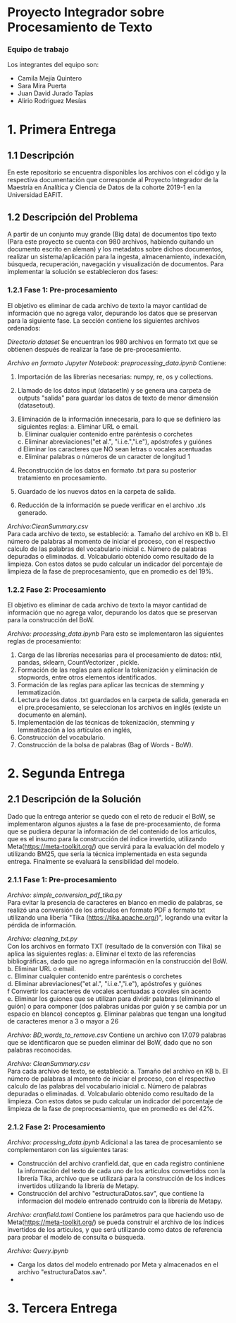 # Proyecto Integrador sobre Procesamiento de Texto

### Equipo de trabajo
Los integrantes del equipo son:
-  Camila Mejía Quintero
-  Sara Mira Puerta
-  Juan David Jurado Tapias
-  Alirio Rodriguez Mesías

# 1. Primera Entrega
## 1.1 Descripción
En este repositorio se encuentra disponibles los archivos con el código y la respectiva documentación que corresponde al Proyecto Integrador de la Maestría en Analítica y Ciencia de Datos de la cohorte 2019-1 en la  Universidad EAFIT.

## 1.2 Descripción del Problema
A partir de un conjunto muy grande (Big data) de documentos tipo texto (Para este proyecto se cuenta con 980 archivos, habiendo quitando un documento escrito en aleman) y los metadatos sobre dichos documentos, realizar un sistema/aplicación para la ingesta, almacenamiento, indexación, búsqueda, recuperación, navegación y visualización de documentos. 
Para implementar la solución se establecieron dos fases:

### 1.2.1 Fase 1: Pre-procesamiento
El objetivo es eliminar de cada archivo de texto la mayor cantidad de información que no agrega valor, depurando los datos que se preservan para la siguiente fase. La sección contiene los siguientes archivos ordenados:

*Directorio dataset*
Se encuentran los 980 archivos en formato txt que se obtienen después de realizar la fase de pre-procesamiento.

*Archivo en formato Jupyter Notebook: preprocessing_data.ipynb*
Contiene:
1. Importación de las librerías necesarias: numpy, re, os y collections. 
2. Llamado de los datos input (datasetIn) y se genera una carpeta de outputs "salida" para guardar los datos de texto de menor dimensión (datasetout).
3. Eliminación de la información innecesaria, para lo que se definiero las siguientes reglas:
     a. Eliminar URL o email.<br>
     b. Eliminar cualquier contenido entre paréntesis o corchetes<br>
     c. Eliminar abreviaciones("et al.", "i.i.e.","i.e"), apóstrofes y guiónes<br>
     d  Eliminar los caracteres que NO sean letras o vocales acentuadas<br>
     e. Eliminar palabras o números de un caracter de longitud 1<br>
     
4. Reconstrucción de los datos en formato .txt para su posterior tratamiento en procesamiento. 
5. Guardado de los nuevos datos en la carpeta de salida.
6. Reducción de la información se puede verificar en el archivo .xls generado. 

*Archivo:CleanSummary.csv*<br>
Para cada archivo de texto, se  estableció:
  a. Tamaño del archivo en KB
  b. El número de palabras al momento de iniciar el proceso, con el respectivo calculo de las palabras del vocabulario inicial
  c. Número de palabras depuradas o eliminadas.
  d. Volcabulario obtenido como resultado de la limpieza.
  Con estos datos se pudo calcular un indicador del porcentaje de limpieza de la fase de preprocesamiento, que en promedio es del 19%.
  
### 1.2.2 Fase 2: Procesamiento
El objetivo es eliminar de cada archivo de texto la mayor cantidad de información que no agrega valor, depurando los datos que se preservan para la construcción del BoW.  

*Archivo: processing_data.ipynb*
Para esto se implementaron las siguientes reglas de procesamiento:
1. Carga de las librerías necesarias para el procesamiento de datos: ntkl, pandas, sklearn, CountVectorizer , pickle. 
2. Formación de las reglas para aplicar la tokenización y eliminación de stopwords, entre otros elementos identificados. 
3. Formación de las reglas para aplicar las tecnicas de stemming y lemmatización. 
4. Lectura de los datos .txt guardados en la carpeta de salida, generada en el pre.procesamiento, se seleccionan los archivos en inglés (existe un documento en alemán). 
5. Implementación de las técnicas de tokenización, stemming y lemmatización a los artículos en inglés, 
6. Construcción del vocabulario.
7. Construcción de la bolsa de palabras (Bag of Words - BoW).

# 2. Segunda Entrega
## 2.1 Descripción de la Solución
Dado que la entrega anterior se quedo con el reto de reducir el BoW, se implementaron algunos ajustes a la fase de pre-procesamiento, de forma que se pudiera depurar la información de del contenido de los  artículos, que es el insumo para la construcción del índice invertido, utilizando Meta(https://meta-toolkit.org/) que servirá para la evaluación  del modelo  y utilizando BM25, que sería la técnica implementada en esta segunda entrega. Finalmente se evaluará la sensibilidad del modelo.

### 2.1.1 Fase 1: Pre-procesamiento
*Archivo: simple_conversion_pdf_tika.py*<br>
Para evitar la presencia de caracteres en blanco en medio de palabras, se realizó una conversión de los artículos en formato PDF a formato txt utilizando una libería "Tika (https://tika.apache.org/)", logrando una evitar la pérdida de información.

*Archivo: cleaning_txt.py* <br>
Con los archivos en formato TXT (resultado de la conversión con Tika) se aplica las siguientes reglas:
     a. Eliminar el texto de las referencias bibliográficas, dado que no agrega información en la construcción del BoW.
     b. Eliminar URL o email.<br>
     c. Eliminar cualquier contenido entre paréntesis o corchetes<br>
     d. Eliminar abreviaciones("et al.", "i.i.e.","i.e"), apóstrofes y guiónes<br>
     f  Convertir los caracteres de vocales acentuadas a covales sin acento<br>
     e.  Eliminar los guiones que se utilizan para dividir palabras (eliminando el guión) o para componer (dos palabras unidas por guión y se cambia por un espacio en blanco) conceptos
     g. Eliminar palabras que tengan una longitud de caracteres menor a 3 o mayor a 26<br>

*Archivo: BD_words_to_remove.csv*
Contiene un archivo con 17.079 palabras que se identificaron que se pueden eliminar del BoW, dado que no son palabras reconocidas.

*Archivo: CleanSummary.csv*<br>
Para cada archivo de texto, se  estableció:
  a. Tamaño del archivo en KB
  b. El número de palabras al momento de iniciar el proceso, con el respectivo calculo de las palabras del vocabulario inicial
  c. Número de palabras depuradas o eliminadas.
  d. Volcabulario obtenido como resultado de la limpieza.
  Con estos datos se pudo calcular un indicador del porcentaje de limpieza de la fase de preprocesamiento, que en promedio es del 42%.
  
### 2.1.2 Fase 2: Procesamiento
*Archivo: processing_data.ipynb*
Adicional a las tarea de procesamiento se complementaron con las siguientes taras:
  * Construcción del archivo cranfield.dat, que en cada registro continiene la información del texto de cada uno de los artículos convertidos con la librería Tika, archivo que se utilizará para la construcción de los indices invertidos utilizando la librería de Metapy.
  * Construcción del archivo "estructuraDatos.sav", que contiene la informacion del modelo entrenado contruido con la librería de Metapy.
  
  *Archivo: cranfield.toml*
  Contiene los parámetros para que haciendo uso de Meta(https://meta-toolkit.org/) se pueda construir el archivo de los índices invertidos de los artículos, y que será utilizando como datos de referencia para probar el modelo de consulta o búsqueda.
  
  *Archivo: Query.ipynb*
  * Carga los datos del modelo entrenado por Meta y almacenados en el archivo "estructuraDatos.sav".
  * 
  

# 3. Tercera Entrega
  
